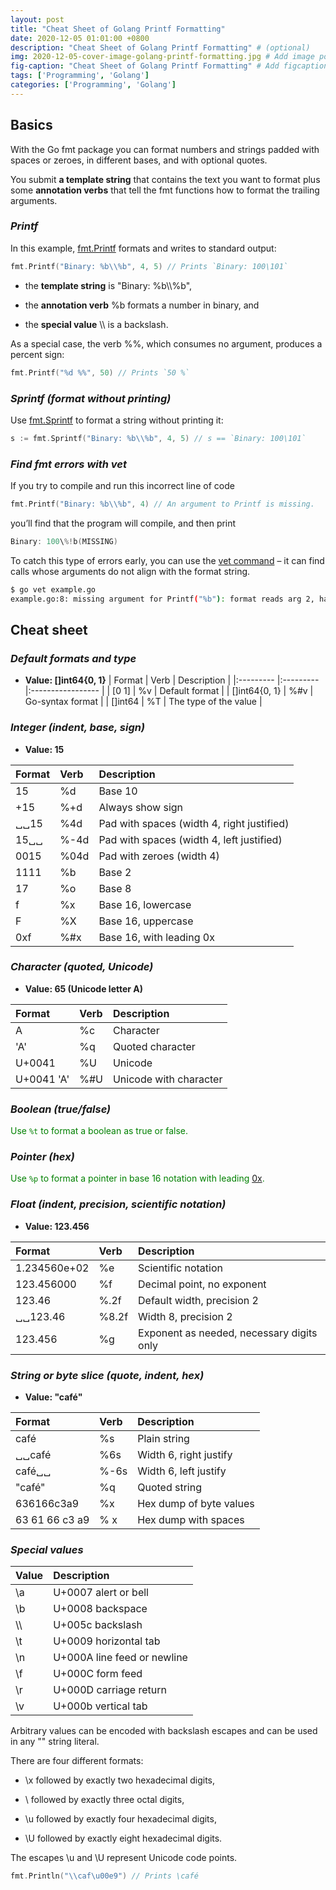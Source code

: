 ```yaml
---
layout: post
title: "Cheat Sheet of Golang Printf Formatting"
date: 2020-12-05 01:01:00 +0800
description: "Cheat Sheet of Golang Printf Formatting" # (optional)
img: 2020-12-05-cover-image-golang-printf-formatting.jpg # Add image post (optional)
fig-caption: "Cheat Sheet of Golang Printf Formatting" # Add figcaption (optional)
tags: ['Programming', 'Golang']
categories: ['Programming', 'Golang']
---
```


## Basics

With the Go fmt package you can format numbers and strings padded with spaces or zeroes, in different bases, and with optional quotes.

You submit **a template string** that contains the text you want to format plus some **annotation verbs** that tell the fmt functions how to format the trailing arguments.

### _Printf_

In this example, [fmt.Printf](https://golang.org/pkg/fmt/#Printf) formats and writes to standard output:

```go
fmt.Printf("Binary: %b\\%b", 4, 5) // Prints `Binary: 100\101`
```

- the **template string** is "Binary: %b\\\\%b",

- the **annotation verb** %b formats a number in binary, and

- the **special value** \\\\ is a backslash.

As a special case, the verb %%, which consumes no argument, produces a percent sign:

```go
fmt.Printf("%d %%", 50) // Prints `50 %`
```

### _Sprintf (format without printing)_

Use [fmt.Sprintf](https://golang.org/pkg/fmt/#Sprintf) to format a string without printing it:

```go
s := fmt.Sprintf("Binary: %b\\%b", 4, 5) // s == `Binary: 100\101`
```

### _Find fmt errors with vet_

If you try to compile and run this incorrect line of code

```go
fmt.Printf("Binary: %b\\%b", 4) // An argument to Printf is missing.
```

you’ll find that the program will compile, and then print

```go
Binary: 100\%!b(MISSING)
```

To catch this type of errors early, you can use the [vet command](https://golang.org/cmd/vet/) – it can find calls whose arguments do not align with the format string.

```sh
$ go vet example.go
example.go:8: missing argument for Printf("%b"): format reads arg 2, have only 1 args

```

## Cheat sheet

### _Default formats and type_

- **Value: []int64{0, 1}**
|	Format 	| 	Verb 	| 	Description 	|
|:---------	|:---------	|:-----------------	|
| [0 1] 	| %v 		| Default format 	|
| []int64{0, 1} | %#v 	| Go-syntax format 	|
| []int64	|	%T 		| The type of the value |

### _Integer (indent, base, sign)_

- **Value: 15**

|	Format 	| 	Verb 	| 	Description 	|
|:---------	|:---------	|:-----------------	|
| 15		|	%d		|	Base 10	|
| +15		|	%+d		|	Always show sign	|
| ␣␣15		|	%4d		|	Pad with spaces (width 4, right justified)	|
| 15␣␣		|	%-4d	|	Pad with spaces (width 4, left justified)	|
| 0015		|	%04d	|	Pad with zeroes (width 4)	|
| 1111		|	%b		|	Base 2	|
| 17		|	%o		|	Base 8	|
| f			|	%x		| 	Base 16, lowercase	|
| F			|	%X		| 	Base 16, uppercase	|
| 0xf		|	%#x		|	Base 16, with leading 0x	|

### _Character (quoted, Unicode)_

- **Value: 65   (Unicode letter A)**

|	Format 	| 	Verb 	| 	Description 	|
|:---------	|:---------	|:-----------------	|
|	A		|	%c		|	Character		|
|	'A'		|	%q		|	Quoted character		|
|	U+0041	|	%U		|	Unicode		|
|	U+0041 'A'|	%#U		|	Unicode with character		|

### _Boolean (true/false)_

<span style="color:green">Use `%t` to format a boolean as true or false.</span>

### _Pointer (hex)_

<span style="color:green">Use `%p` to format a pointer in base 16 notation with leading [0x]().</span>

### _Float (indent, precision, scientific notation)_

- **Value: 123.456**

|	Format 	| 	Verb 	| 	Description 	|
|:---------	|:---------	|:-----------------	|
| 1.234560e+02	|	%e	|	Scientific notation	|
| 123.456000	|	%f	|	Decimal point, no exponent	|
| 123.46		|	%.2f	|	Default width, precision 2	|
| ␣␣123.46		|	%8.2f	|	Width 8, precision 2	|
| 123.456		|	%g	|	Exponent as needed, necessary digits only	|

### _String or byte slice (quote, indent, hex)_

- **Value: "café"**

|	Format 	| 	Verb 	| 	Description 	|
|:---------	|:---------	|:-----------------	|
| café		|	%s		|	Plain string	|
| ␣␣café	|	%6s		|	Width 6, right justify	|
| café␣␣	|	%-6s	|	Width 6, left justify	|
| "café"	|	%q		|	Quoted string	|
| 636166c3a9	|	%x	|	Hex dump of byte values	|
| 63 61 66 c3 a9	|% x	|	Hex dump with spaces	|

### _Special values_

| 	Value 	| 	Description 	|
|:---------	|:-----------------	|
|	\\a		|	U+0007 alert or bell	|
|	\\b		|	U+0008 backspace	|
|	\\\\	|	U+005c backslash	|
|	\\t		|	U+0009 horizontal tab	|
|	\\n		|	U+000A line feed or newline	|
|	\\f		|	U+000C form feed	|
|	\\r		|	U+000D carriage return	|
|	\\v		|	U+000b vertical tab	|

Arbitrary values can be encoded with backslash escapes and can be used in any "" string literal.

There are four different formats:

- \\x followed by exactly two hexadecimal digits,

- \\ followed by exactly three octal digits,

- \\u followed by exactly four hexadecimal digits,

- \\U followed by exactly eight hexadecimal digits.

The escapes \u and \U represent Unicode code points.

```go
fmt.Println("\\caf\u00e9") // Prints \café
```
